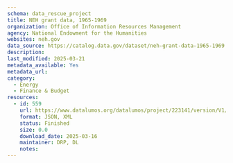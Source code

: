 ```yaml
---
schema: data_rescue_project 
title: NEH grant data, 1965-1969
organization: Office of Information Resources Management
agency: National Endowment for the Humanities
websites: neh.gov
data_source: https://catalog.data.gov/dataset/neh-grant-data-1965-1969
description: 
last_modified: 2025-03-21
metadata_available: Yes
metadata_url: 
category:
  - Energy 
  - Finance & Budget 
resources:
  - id: 559
    url: https://www.datalumos.org/datalumos/project/223141/version/V1/view
    format: JSON, XML
    status: Finished
    size: 0.0
    download_date: 2025-03-16
    maintainer: DRP, DL
    notes: 
---
```

